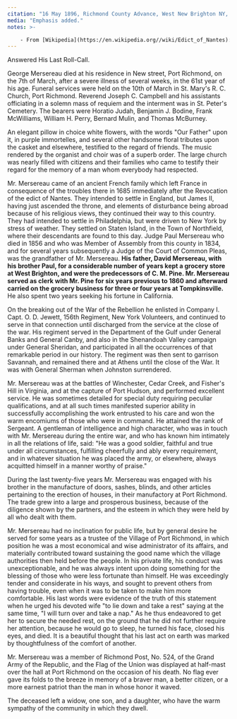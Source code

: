 ```yaml
---
citation: "16 May 1896, Richmond County Advance, West New Brighton NY, p8, nyshistoricnewspapers.org."
media: "Emphasis added."
notes: >-

    - From [Wikipedia](https://en.wikipedia.org//wiki/Edict_of_Nantes): "The Edict of Nantes (French: édit de Nantes) was signed in April 1598 by King Henry IV and granted the Calvinist Protestants of France, also known as Huguenots, substantial rights in the nation, which was predominantly Catholic. In the edict, Henry aimed primarily to promote civil unity. The edict separated civil from religious unity, treated some Protestants for the first time as more than mere schismatics and heretics and opened a path for secularism and tolerance. In offering a general freedom of conscience to individuals, the edict offered many specific concessions to the Protestants, such as amnesty and the reinstatement of their civil rights, including the right to work in any field, even for the state, and to bring grievances directly to the king. It marked the end of the French Wars of Religion, which had afflicted France during the second half of the 16th century. ... In October 1685, Louis XIV, the grandson of Henry IV, renounced the Edict and declared Protestantism illegal with the Edict of Fontainebleau. This act, commonly called the 'revocation of the Edict of Nantes,' had very damaging results for France. While the wars of religion did not re-ignite, intense persecution of Protestants took place. All Protestant ministers were given two weeks to leave the country unless they converted to Catholicism and all other Protestants were prohibited from leaving the country. In spite of the prohibition, the renewed persecution – including many examples of torture – caused as many as 400,000 to flee France at risk of their lives. Most moved to Great Britain, Prussia, the Dutch Republic, Switzerland, South Africa and the new French colonies and the Thirteen Colonies in North America." 
---
```

Answered His Last Roll-Call.

George Mersereau died at his residence in New street, Port Richmond, on the 7th of March, after a severe illness of several weeks, in the 61st year of his age. Funeral services were held on the 10th of March in St. Mary's R. C. Church, Port Richmond. Reverend Joseph C. Campbell and his assistants officiating in a solemn mass of requiem and the interment was in St. Peter's Cemetery. The bearers were Horatio Judah, Benjamin J. Bodine, Frank McWilliams, William H. Perry, Bernard Mulin, and Thomas McBurney.

An elegant pillow in choice white flowers, with the words "Our Father" upon it, in purple immortelles, and several other handsome floral tributes upon the casket and elsewhere, testified to the regard of friends. The music rendered by the organist and choir was of a superb order. The large church was nearly filled with citizens and their families who came to testify their regard for the memory of a man whom everybody had respected.

Mr. Mersereau came of an ancient French family which left France in consequence of the troubles there in 1685 immediately after the Revocation of the edict of Nantes. They intended to settle in England, but James II, having just ascended the throne, and elements of disturbance being abroad because of his religious views, they continued their way to this country. They had intended to settle in Philadelphia, but were driven to New York by stress of weather. They settled on Staten Island, in the Town of Northfield, where their descendants are found to this day. Judge Paul Mersereau who died in 1856 and who was Member of Assembly from this county in 1834, and for several years subsequently a Judge of the Court of Common Pleas, was the grandfather of Mr. Mersereau. **His father, David Mersereau, with his brother Paul, for a considerable number of years kept a grocery store at West Brighton, and were the predecessors of C. M. Pine. Mr. Mersereau served as clerk with Mr. Pine for six years previous to 1860 and afterward carried on the grocery business for three or four years at Tompkinsville.** He also spent two years seeking his fortune in California.

On the breaking out of the War of the Rebellion he enlisted in Company I. Capt. O. D. Jewett, 156th Regiment, New York Volunteers, and continued to serve in that connection until discharged from the service at the close of the war. His regiment served in the Department of the Gulf under General Banks and General Canby, and also in the Shenandoah Valley campaign under General Sheridan, and participated in all the occurrences of that remarkable period in our history. The regiment was then sent to garrison Savannah, and remained there and at Athens until the close of the War. It was with General Sherman when Johnston surrendered.

Mr. Mersereau was at the battles of Winchester, Cedar Creek, and Fisher's Hill in Virginia, and at the capture of Port Hudson, and performed excellent service. He was sometimes detailed for special duty requiring peculiar qualifications, and at all such times manifested superior ability in successfully accomplishing the work entrusted to his care and won the warm encomiums of those who were in command. He attained the rank of Sergeant. A gentleman of intelligence and high character, who was in touch with Mr. Mersereau during the entire war, and who has known him intimately in all the relations of life, said: "He was a good soldier, faithful and true under all circumstances, fulfilling cheerfully and ably every requirement, and in whatever situation he was placed the army, or elsewhere, always acquitted himself in a manner worthy of praise."

During the last twenty-five years Mr. Mersereau was engaged with his brother in the manufacture of doors, sashes, blinds, and other articles pertaining to the erection of houses, in their manufactory at Port Richmond. The trade grew into a large and prosperous business, because of the diligence shown by the partners, and the esteem in which they were held by all who dealt with them.

Mr. Mersereau had no inclination for public life, but by general desire he served for some years as a trustee of the Village of Port Richmond, in which position he was a most economical and wise administrator of its affairs, and materially contributed toward sustaining the good name which the village authorities then held before the people. In his private life, his conduct was unexceptionable, and he was always intent upon doing something for the blessing of those who were less fortunate than himself. He was exceedingly tender and considerate in his ways, and sought to prevent others from having trouble, even when it was to be taken to make him more comfortable. His last words were evidence of the truth of this statement when he urged his devoted wife "to lie down and take a rest" saying at the same time, "I will turn over and take a nap." As he thus endeavored to get her to secure the needed rest, on the ground that he did not further require her attention, because he would go to sleep, he turned his face, closed his eyes, and died. It is a beautiful thought that his last act on earth was marked by thoughtfulness of the comfort of another. 

Mr. Mersereau was a member of Richmond Post, No. 524, of the Grand Army of the Republic, and the Flag of the Union was displayed at half-mast over the hall at Port Richmond on the occasion of his death. No flag ever gave its folds to the breeze in memory of a braver man, a better citizen, or a more earnest patriot than the man in whose honor it waved.

The deceased left a widow, one son, and a daughter, who have the warm sympathy of the community in which they dwell.

